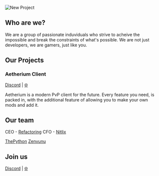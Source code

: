 ![New Project](https://github.com/Aetherium-S-T/.github/assets/143757135/799554d8-33b7-4065-9aaf-94b42b79b73b)

## Who are we?

We are a group of passionate induviduals who strive to acheive the impossible and break the constraints of what's possible. We are not just developers, we are gamers, just like you.

## Our Projects

### Aetherium Client

[Discord](https://discord.gg/8YBuBmYmm6) | [🌐](https://aetherium.club)

Aetherium is a modern PvP client for the future. Every feature you need, is packed in, with the additional feature of allowing you to make your own mods and add it.

## Our team

CEO - [Refactoring](https://github.com/refactorinqq)
CFO - [Nitlix](https://github.com/nitlix)

[ThePython](https://github.com/SethTheDev)
[Zenvunu](https://github.com/zslddd)

## Join us

[Discord](https://discord.gg/8YBuBmYmm6) | [🌐](https://aetherium.club)

